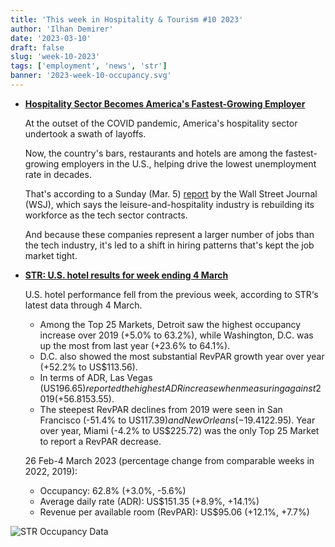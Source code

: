 ```yaml
---
title: 'This week in Hospitality & Tourism #10 2023'
author: 'Ilhan Demirer'
date: '2023-03-10'
draft: false
slug: 'week-10-2023'
tags: ['employment', 'news', 'str']
banner: '2023-week-10-occupancy.svg'
---
```


- **[Hospitality Sector Becomes America's Fastest-Growing Employer](https://www.pymnts.com/economy/2023/hospitality-sector-becomes-americas-fastest-growing-employer/)**

  At the outset of the COVID pandemic, America's hospitality sector undertook a swath of layoffs.

  Now, the country's bars, restaurants and hotels are among the fastest-growing employers in the U.S., helping drive the lowest unemployment rate in decades.

  That's according to a Sunday (Mar. 5) [report](https://www.wsj.com/articles/bars-hotels-and-restaurants-become-the-economys-fastest-growing-employers-47f5292f) by the Wall Street Journal (WSJ), which says the leisure-and-hospitality industry is rebuilding its workforce as the tech sector contracts.

  And because these companies represent a larger number of jobs than the tech industry, it's led to a shift in hiring patterns that's kept the job market tight.

- **[STR: U.S. hotel results for week ending 4 March](https://str.com/press-release/str-us-hotel-results-week-ending-4-march)**

  U.S. hotel performance fell from the previous week, according to STR‘s latest data through 4 March.

  - Among the Top 25 Markets, Detroit saw the highest occupancy increase over 2019 (+5.0% to 63.2%), while Washington, D.C. was up the most from last year (+23.6% to 64.1%).
  - D.C. also showed the most substantial RevPAR growth year over year (+52.2% to US$113.56).
  - In terms of ADR, Las Vegas (US$196.65) reported the highest ADR increase when measuring against 2019 (+56.8%) and 2022 (+33.7%). Las Vegas also saw the largest jump in RevPAR over 2019 (+54.3% to US$153.55).
  - The steepest RevPAR declines from 2019 were seen in San Francisco (-51.4% to US$117.39) and New Orleans (-19.4% to US$122.95). Year over year, Miami (-4.2% to US$225.72) was the only Top 25 Market to report a RevPAR decrease.

  26 Feb-4 March 2023 (percentage change from comparable weeks in 2022, 2019):

  - Occupancy: 62.8% (+3.0%, -5.6%)
  - Average daily rate (ADR): US$151.35 (+8.9%, +14.1%)
  - Revenue per available room (RevPAR): US$95.06 (+12.1%, +7.7%)

![STR Occupancy Data](/images/blogimages/2023-week-10-occupancy.svg)
